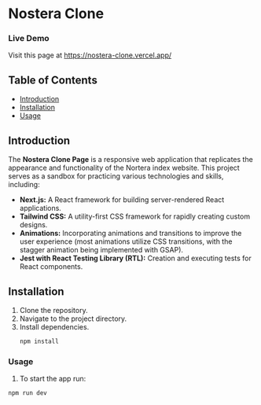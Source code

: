# Nostera Clone
### Live Demo
Visit this page at https://nostera-clone.vercel.app/

## Table of Contents

- [Introduction](#introduction)
- [Installation](#installation)
- [Usage](#usage)

## Introduction
The **Nostera Clone Page** is a responsive web application that replicates the appearance and functionality of the Nortera index website. This project serves as a sandbox for practicing various technologies and skills, including:

- **Next.js:** A React framework for building server-rendered React applications.
- **Tailwind CSS:** A utility-first CSS framework for rapidly creating custom designs.
- **Animations:** Incorporating animations and transitions to improve the user experience (most animations utilize CSS transitions, with the stagger animation being implemented with GSAP).
- **Jest with React Testing Library (RTL):** Creation and executing tests for React components.

## Installation
1. Clone the repository.
2. Navigate to the project directory.
3. Install dependencies.
   ```sh
   npm install

### Usage
1. To start the app run:
```sh
npm run dev
```




